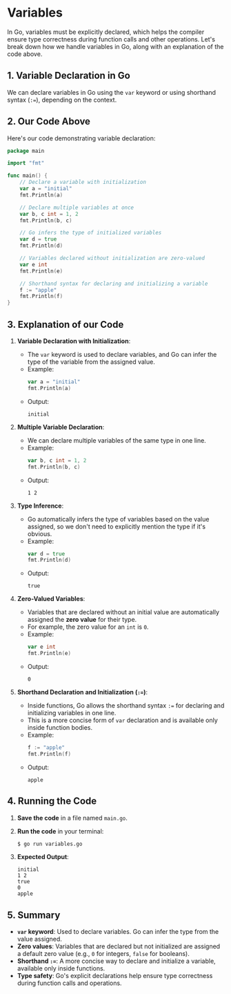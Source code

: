 # Variables

In Go, variables must be explicitly declared, which helps the compiler ensure type correctness during function calls and other operations. Let's break down how we handle variables in Go, along with an explanation of the code above.

## 1. **Variable Declaration in Go**

We can declare variables in Go using the `var` keyword or using shorthand syntax (`:=`), depending on the context.

## 2. **Our Code Above**

Here's our code demonstrating variable declaration:

```go
package main

import "fmt"

func main() {
    // Declare a variable with initialization
    var a = "initial"
    fmt.Println(a)

    // Declare multiple variables at once
    var b, c int = 1, 2
    fmt.Println(b, c)

    // Go infers the type of initialized variables
    var d = true
    fmt.Println(d)

    // Variables declared without initialization are zero-valued
    var e int
    fmt.Println(e)

    // Shorthand syntax for declaring and initializing a variable
    f := "apple"
    fmt.Println(f)
}
```

## 3. **Explanation of our Code**

1. **Variable Declaration with Initialization**:

   - The `var` keyword is used to declare variables, and Go can infer the type of the variable from the assigned value.
   - Example:
     ```go
     var a = "initial"
     fmt.Println(a)
     ```
   - Output:
     ```
     initial
     ```

2. **Multiple Variable Declaration**:

   - We can declare multiple variables of the same type in one line.
   - Example:
     ```go
     var b, c int = 1, 2
     fmt.Println(b, c)
     ```
   - Output:
     ```
     1 2
     ```

3. **Type Inference**:

   - Go automatically infers the type of variables based on the value assigned, so we don't need to explicitly mention the type if it's obvious.
   - Example:
     ```go
     var d = true
     fmt.Println(d)
     ```
   - Output:
     ```
     true
     ```

4. **Zero-Valued Variables**:

   - Variables that are declared without an initial value are automatically assigned the **zero value** for their type.
   - For example, the zero value for an `int` is `0`.
   - Example:
     ```go
     var e int
     fmt.Println(e)
     ```
   - Output:
     ```
     0
     ```

5. **Shorthand Declaration and Initialization (`:=`)**:
   - Inside functions, Go allows the shorthand syntax `:=` for declaring and initializing variables in one line.
   - This is a more concise form of `var` declaration and is available only inside function bodies.
   - Example:
     ```go
     f := "apple"
     fmt.Println(f)
     ```
   - Output:
     ```
     apple
     ```

## 4. **Running the Code**

1. **Save the code** in a file named `main.go`.
2. **Run the code** in your terminal:

   ```bash
   $ go run variables.go
   ```

3. **Expected Output**:
   ```
   initial
   1 2
   true
   0
   apple
   ```

## 5. **Summary**

- **`var` keyword**: Used to declare variables. Go can infer the type from the value assigned.
- **Zero values**: Variables that are declared but not initialized are assigned a default zero value (e.g., `0` for integers, `false` for booleans).
- **Shorthand `:=`**: A more concise way to declare and initialize a variable, available only inside functions.
- **Type safety**: Go's explicit declarations help ensure type correctness during function calls and operations.
